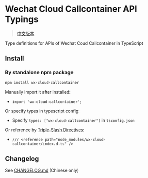 # Wechat Cloud Callcontainer API Typings

> [中文版本](./README.md)

Type definitions for APIs of Wechat Coud Callcontainer in TypeScript

## Install


### By standalone npm package

```bash
npm install wx-cloud-callcontainer
```

Manually import it after installed:

- `import 'wx-cloud-callcontainer';`

Or specify types in typescript config:

- Specify `types: ["wx-cloud-callcontainer"]` in `tsconfig.json`

Or reference by [Triple-Slash Directives](https://www.typescriptlang.org/docs/handbook/triple-slash-directives.html):

- `/// <reference path="node_modules/wx-cloud-callcontainer/index.d.ts" />`

## Changelog

See [CHANGELOG.md](https://github.com/wechat-miniprogram/api-typings/blob/master/CHANGELOG.md) (Chinese only)

